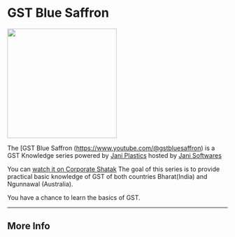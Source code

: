 # GST Blue Saffron

<img src="https://raybo.org/tfit-feed/images/artwork.jpg" width="250">

The [GST Blue Saffron (https://www.youtube.com/@gstbluesaffron) is a GST Knowledge series powered by [Jani Plastics](https://janiplastics.github.io/india) hosted by [Jani Softwares](https://janisoftwares.wordpress.com)

You can [watch it on Corporate Shatak](https://corporateshatak.wordpress.com/podcast-gst-blue-saffron) The goal of this series is to provide practical basic knowledge of GST of both countries Bharat(India) and Ngunnawal (Australia).

You have a chance to learn the basics of GST.

---
## More Info
